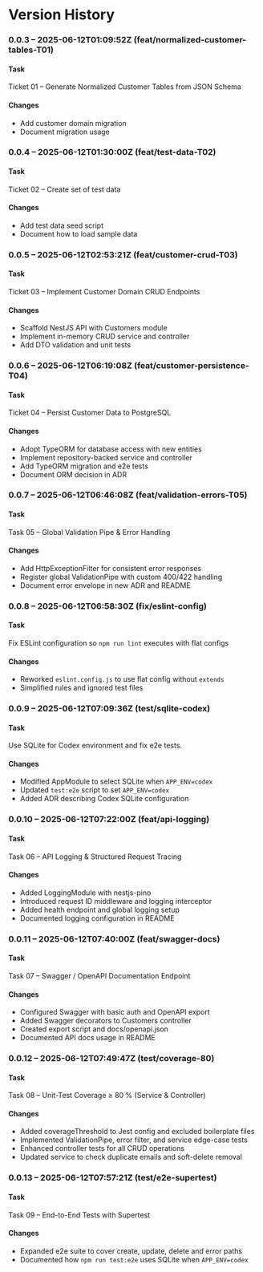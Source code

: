 # Version History

### 0.0.3 – 2025-06-12T01:09:52Z (feat/normalized-customer-tables-T01)

#### Task
Ticket 01 – Generate Normalized Customer Tables from JSON Schema

#### Changes
- Add customer domain migration
- Document migration usage

### 0.0.4 – 2025-06-12T01:30:00Z (feat/test-data-T02)

#### Task
Ticket 02 – Create set of test data

#### Changes
- Add test data seed script
- Document how to load sample data

### 0.0.5 – 2025-06-12T02:53:21Z (feat/customer-crud-T03)

#### Task
Ticket 03 – Implement Customer Domain CRUD Endpoints

#### Changes
- Scaffold NestJS API with Customers module
- Implement in-memory CRUD service and controller
- Add DTO validation and unit tests

### 0.0.6 – 2025-06-12T06:19:08Z (feat/customer-persistence-T04)

#### Task
Ticket 04 – Persist Customer Data to PostgreSQL

#### Changes
- Adopt TypeORM for database access with new entities
- Implement repository-backed service and controller
- Add TypeORM migration and e2e tests
- Document ORM decision in ADR

### 0.0.7 – 2025-06-12T06:46:08Z (feat/validation-errors-T05)

#### Task
Task 05 – Global Validation Pipe & Error Handling

#### Changes
- Add HttpExceptionFilter for consistent error responses
- Register global ValidationPipe with custom 400/422 handling
- Document error envelope in new ADR and README

### 0.0.8 – 2025-06-12T06:58:30Z (fix/eslint-config)

#### Task
Fix ESLint configuration so `npm run lint` executes with flat configs

#### Changes
- Reworked `eslint.config.js` to use flat config without `extends`
- Simplified rules and ignored test files

### 0.0.9 – 2025-06-12T07:09:36Z (test/sqlite-codex)

#### Task
Use SQLite for Codex environment and fix e2e tests.

#### Changes
- Modified AppModule to select SQLite when `APP_ENV=codex`
- Updated `test:e2e` script to set `APP_ENV=codex`
- Added ADR describing Codex SQLite configuration

### 0.0.10 – 2025-06-12T07:22:00Z (feat/api-logging)

#### Task
Task 06 – API Logging & Structured Request Tracing

#### Changes
- Added LoggingModule with nestjs-pino
- Introduced request ID middleware and logging interceptor
- Added health endpoint and global logging setup
- Documented logging configuration in README

### 0.0.11 – 2025-06-12T07:40:00Z (feat/swagger-docs)

#### Task
Task 07 – Swagger / OpenAPI Documentation Endpoint

#### Changes
- Configured Swagger with basic auth and OpenAPI export
- Added Swagger decorators to Customers controller
- Created export script and docs/openapi.json
- Documented API docs usage in README

### 0.0.12 – 2025-06-12T07:49:47Z (test/coverage-80)

#### Task
Task 08 – Unit-Test Coverage ≥ 80 % (Service & Controller)

#### Changes
- Added coverageThreshold to Jest config and excluded boilerplate files
- Implemented ValidationPipe, error filter, and service edge-case tests
- Enhanced controller tests for all CRUD operations
- Updated service to check duplicate emails and soft-delete removal

### 0.0.13 – 2025-06-12T07:57:21Z (test/e2e-supertest)

#### Task
Task 09 – End-to-End Tests with Supertest

#### Changes
- Expanded e2e suite to cover create, update, delete and error paths
- Documented how `npm run test:e2e` uses SQLite when `APP_ENV=codex`
